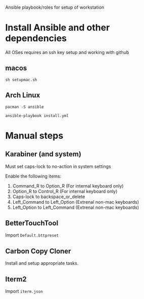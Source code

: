 Ansible playbook/roles for setup of workstation


# Install Ansible and other dependencies

All OSes requires an ssh key setup and working with github


## macos
```
sh setupmac.sh
```

## Arch Linux
```
pacman -S ansible

ansible-playbook install.yml
```

# Manual steps

## Karabiner (and system)
Must set caps-lock to no-action in system settings

Enable the following items:

1. Command_R to Option_R (For internal keyboard only)
2. Option_R to Control_R (For internal keyboard only)
3. Caps-lock to backspace_or_delete
4. Left_Command to Left_Option (Extrenal non-mac keyboards)
5. Left_Option to Left_Command (Extrenal non-mac keyboards)

## BetterTouchTool

Import `Default.bttpreset`

## Carbon Copy Cloner

Install and setup appropriate tasks.

## Iterm2

Import `iterm.json`
